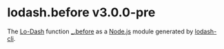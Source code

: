 # lodash.before v3.0.0-pre

The [Lo-Dash](https://lodash.com/) function [_.before](http://lodash.com/docs#before) as a [Node.js](http://nodejs.org/) module generated by [lodash-cli](https://www.npmjs.com/package/lodash-cli).
